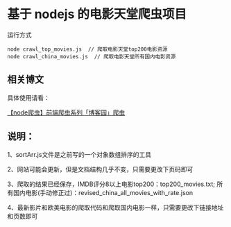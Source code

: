 # 基于 nodejs 的电影天堂爬虫项目

运行方式
```
node crawl_top_movies.js  // 爬取电影天堂top200电影资源
node crawl_china_movies.js  // 爬取电影天堂所有国内电影资源
```

## 相关博文

具体使用请看：

[【node爬虫】前端爬虫系列「博客园」爬虫](http://www.cnblogs.com/coco1s/p/4954063.html)

## 说明：
1、sortArr.js文件是之前写的一个对象数组排序的工具

2、网站可能会更新，但是文档结构几乎不变，只需要更改下页码即可

3、爬取的结果已经保存，IMDB评分8以上电影top200：top200_movies.txt; 所有国内电影(手动修正过)：revised_china_all_movies_with_rate.json

4、最新影片和欧美电影的爬取代码和爬取国内电影一样，只需要更改下链接地址和页数即可
